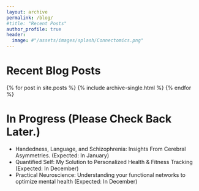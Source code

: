 ```yaml
---
layout: archive
permalink: /blog/
#title: "Recent Posts"
author_profile: true
header:
  image: #"/assets/images/splash/Connectomics.png"
---
```


<div style="text-align:left">
<H1> Recent Blog Posts </H1>
{% for post in site.posts %}
    {% include archive-single.html %}
{% endfor %}

<div style="text-align:left">
<H1> In Progress (Please Check Back Later.) </H1>
<ul>
<li> Handedness, Language, and Schizophrenia: Insights From Cerebral Asymmetries. (Expected: In January) <br>
<li> Quantified Self: My Solution to Personalized Health & Fitness Tracking  (Expected: In December) <br>
<li> Practical Neuroscience: Understanding your functional networks to optimize mental health (Expected: In December)

